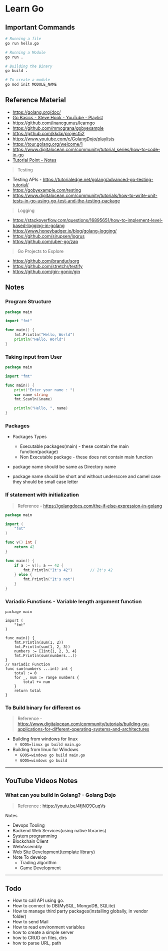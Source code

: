 # Learn Go

## Important Commands

```sh
# Running a file
go run hello.go

# Running a Module
go run .

# Building the Binary
go build .

# To create a module
go mod init MODULE_NAME
```

## Reference Material

- https://golang.org/doc/
- [Go Basics - Steve Hook - YouTube - Playlist](https://www.youtube.com/playlist?list=PLsc-VaxfZl4cxYWszvnmmWY9H5Jim79R2)
- https://github.com/inancgumus/learngo
- https://github.com/mmcgrana/gobyexample
- https://github.com/kkdai/project52
- https://www.youtube.com/c/GolangDojo/playlists
- https://tour.golang.org/welcome/1
- https://www.digitalocean.com/community/tutorial_series/how-to-code-in-go
- [Tutorial Point - Notes](./tutorials/tutorial_point.md)

> Testing

- Testing APIs - https://tutorialedge.net/golang/advanced-go-testing-tutorial/
- https://gobyexample.com/testing
- https://www.digitalocean.com/community/tutorials/how-to-write-unit-tests-in-go-using-go-test-and-the-testing-package

> Logging

- https://stackoverflow.com/questions/16895651/how-to-implement-level-based-logging-in-golang
- https://www.honeybadger.io/blog/golang-logging/
- https://github.com/sirupsen/logrus
- https://github.com/uber-go/zap

> Go Projects to Explore

- https://github.com/brandur/sorg
- https://github.com/stretchr/testify
- https://github.com/gin-gonic/gin

## Notes

### Program Structure

```go
package main

import "fmt"

func main() {
	fmt.Println("Hello, World")
    println("Hello, World")
}
```

### Taking input from User

```go
package main

import "fmt"

func main() {
	print("Enter your name : ")
	var name string
	fmt.Scanln(&name)

	println("Hello, ", name)
}
```

### Packages

- Packages Types

  - Executable packages(main) - these contain the main function(package)
  - Non Executable package - these does not contain main function

- package name should be same as Directory name
- package name should be short and without underscore and camel case they should be small case letter

### If statement with initialization

> Reference - https://golangdocs.com/the-if-else-expression-in-golang

```go
package main

import (
    "fmt"
)

func v() int {
    return 42
}

func main() {
    if a := v(); a == 42 {
        fmt.Println("It's 42")        // It's 42
    } else {
        fmt.Println("It's not")
    }
}
```

### Variadic Functions - Variable length argument function

```golang
package main

import (
	"fmt"
)

func main() {
	fmt.Println(sum(1, 2))
	fmt.Println(sum(1, 2, 3))
	numbers := []int{1, 2, 3, 4}
	fmt.Println(sum(numbers...))
}
// Variadic Function
func sum(numbers ...int) int {
	total := 0
	for _, num := range numbers {
		total += num
	}
	return total
}
```

### To Build binary for different os

> Reference - https://www.digitalocean.com/community/tutorials/building-go-applications-for-different-operating-systems-and-architectures

- Building from windows for linux
  - `GOOS=linux go build main.go`
- Building from linux for Windows
  - `GOOS=windows go build main.go`
  - `GOOS=windows go build`

---

## YouTube Videos Notes

### What can you build in Golang? - Golang Dojo

> Reference : https://youtu.be/4fjNO9CuqVs

Notes

- Devops Tooling
- Backend Web Services(using native libraries)
- System programming
- Blockchain Client
- WebAssembly
- Web Site Development(template library)
- Note To develop
  - Trading algorithm
  - Game Development

---

## Todo

- How to call API using go.
- How to connect to DB(MySQL, MongoDB, SQLite)
- How to manage third party packages(installing globally, in vendor folder)
- How to send Mail
- How to read environment variables
- how to create a simple server
- how to CRUD on files, dirs
- how to parse URL, path
